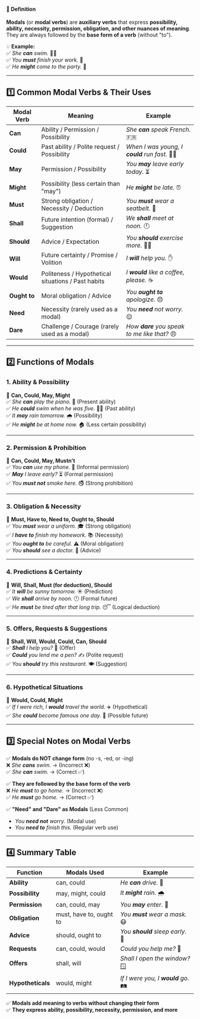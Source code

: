#### **📜 Definition**

**Modals** (or **modal verbs**) are **auxiliary verbs** that express **possibility, ability, necessity, permission, obligation, and other nuances of meaning**. They are always followed by the **base form of a verb** (without "to").

💡 **Example:**  
✅ _She **can** swim._ 🏊‍♀️  
✅ _You **must** finish your work._ 📄  
✅ _He **might** come to the party._ 🎉

---

## **1️⃣ Common Modal Verbs & Their Uses**

|**Modal Verb**|**Meaning**|**Example**|
|---|---|---|
|**Can**|Ability / Permission / Possibility|_She **can** speak French._ 🇫🇷|
|**Could**|Past ability / Polite request / Possibility|_When I was young, I **could** run fast._ 🏃‍♂️|
|**May**|Permission / Possibility|_You **may** leave early today._ ⏳|
|**Might**|Possibility (less certain than "may")|_He **might** be late._ ⏰|
|**Must**|Strong obligation / Necessity / Deduction|_You **must** wear a seatbelt._ 🚗|
|**Shall**|Future intention (formal) / Suggestion|_We **shall** meet at noon._ 🕛|
|**Should**|Advice / Expectation|_You **should** exercise more._ 🏋️‍♂️|
|**Will**|Future certainty / Promise / Volition|_I **will** help you._ ✋|
|**Would**|Politeness / Hypothetical situations / Past habits|_I **would** like a coffee, please._ ☕|
|**Ought to**|Moral obligation / Advice|_You **ought to** apologize._ 😞|
|**Need**|Necessity (rarely used as a modal)|_You **need** not worry._ 😌|
|**Dare**|Challenge / Courage (rarely used as a modal)|_How **dare** you speak to me like that?_ 😠|

---

## **2️⃣ Functions of Modals**

### **1. Ability & Possibility**

🔹 **Can, Could, May, Might**  
✅ _She **can** play the piano._ 🎹 (Present ability)  
✅ _He **could** swim when he was five._ 🏊‍♂️ (Past ability)  
✅ _It **may** rain tomorrow._ 🌧️ (Possibility)  
✅ _He **might** be at home now._ 🏠 (Less certain possibility)

---

### **2. Permission & Prohibition**

🔹 **Can, Could, May, Mustn’t**  
✅ _You **can** use my phone._ 📱 (Informal permission)  
✅ _**May** I leave early?_ ⏳ (Formal permission)  
✅ _You **must not** smoke here._ 🚭 (Strong prohibition)

---

### **3. Obligation & Necessity**

🔹 **Must, Have to, Need to, Ought to, Should**  
✅ _You **must** wear a uniform._ 🎓 (Strong obligation)  
✅ _I **have to** finish my homework._ 📚 (Necessity)  
✅ _You **ought to** be careful._ ⚠️ (Moral obligation)  
✅ _You **should** see a doctor._ 🏥 (Advice)

---

### **4. Predictions & Certainty**

🔹 **Will, Shall, Must (for deduction), Should**  
✅ _It **will** be sunny tomorrow._ ☀️ (Prediction)  
✅ _We **shall** arrive by noon._ 🕛 (Formal future)  
✅ _He **must** be tired after that long trip._ 😴 (Logical deduction)

---

### **5. Offers, Requests & Suggestions**

🔹 **Shall, Will, Would, Could, Can, Should**  
✅ _**Shall** I help you?_ 🤝 (Offer)  
✅ _**Could** you lend me a pen?_ ✍️ (Polite request)  
✅ _You **should** try this restaurant._ 🍽️ (Suggestion)

---

### **6. Hypothetical Situations**

🔹 **Would, Could, Might**  
✅ _If I were rich, I **would** travel the world._ ✈️ (Hypothetical)  
✅ _She **could** become famous one day._ 🌟 (Possible future)

---

## **3️⃣ Special Notes on Modal Verbs**

✅ **Modals do NOT change form** (no -s, -ed, or -ing)  
❌ _She **cans** swim._ → (Incorrect ❌)  
✅ _She **can** swim._ → (Correct ✅)

✅ **They are followed by the base form of the verb**  
❌ _He **must** to go home._ → (Incorrect ❌)  
✅ _He **must** go home._ → (Correct ✅)

✅ **"Need" and "Dare" as Modals** (Less Common)

- _You **need not** worry._ (Modal use)
- _You **need to** finish this._ (Regular verb use)

---

## **4️⃣ Summary Table**

|**Function**|**Modals Used**|**Example**|
|---|---|---|
|**Ability**|can, could|_He **can** drive._ 🚗|
|**Possibility**|may, might, could|_It **might** rain._ 🌧️|
|**Permission**|can, could, may|_You **may** enter._ 🚪|
|**Obligation**|must, have to, ought to|_You **must** wear a mask._ 😷|
|**Advice**|should, ought to|_You **should** sleep early._ 🛌|
|**Requests**|can, could, would|_Could you help me?_ 🙏|
|**Offers**|shall, will|_Shall I open the window?_ 🪟|
|**Hypotheticals**|would, might|_If I were you, I **would** go._ 🛤️|

✅ **Modals add meaning to verbs without changing their form**  
✅ **They express ability, possibility, necessity, permission, and more**